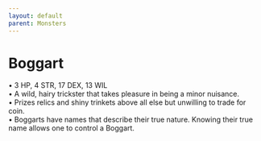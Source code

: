 ```yaml
---
layout: default
parent: Monsters
---
```


# Boggart
• 3 HP, 4 STR, 17 DEX, 13 WIL  
• A wild, hairy trickster that takes pleasure in being a minor nuisance.   
• Prizes relics and shiny trinkets above all else but unwilling to trade for coin.   
• Boggarts have names that describe their true nature. Knowing their true name allows one to control a Boggart.   
